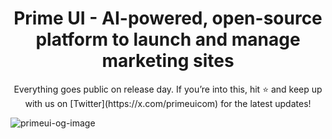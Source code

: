 <h1 align="center">Prime UI - AI-powered, open-source platform to launch and manage marketing sites</h1>
  
<p align="center">Everything goes public on release day. If you’re into this, hit ⭐ and keep up with us on [Twitter](https://x.com/primeuicom) for the latest updates!</p>

![primeui-og-image](https://github.com/user-attachments/assets/a391b678-b6aa-4789-9741-f89e1eb99707)
